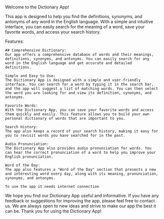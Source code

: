 Welcome to the Dictionary App!

This app is designed to help you find the definitions, synonyms, and antonyms of any word in the English language. With a simple and intuitive interface, you can easily search for the meaning of a word, save your favorite words, and access your search history.

Features:

    ## Comprehensive Dictionary:
    Our app offers a comprehensive database of words and their meanings, definitions, synonyms, and antonyms. You can easily search for any word in the English language and get accurate and detailed definitions.

    Simple and Easy to Use:
    The Dictionary App is designed with a simple and user-friendly interface. You can search for a word by typing it in the search bar, and the app will suggest a list of matching words. You can then select the word you are looking for and view its definition, synonyms, and antonyms.

    Favorite Words:
    With the Dictionary App, you can save your favorite words and access them quickly and easily. This feature allows you to build your own personal dictionary of words that are important to you.

    Search History:
    The app also keeps a record of your search history, making it easy for you to revisit words you have searched for in the past.

    Audio Pronunciation:
    The Dictionary App also provides audio pronunciation for words. You can hear the correct pronunciation of a word to help you improve your English pronunciation.

    Word of the Day:
    The app also features a "Word of the Day" section that presents a new and interesting word every day, along with its meaning, pronunciation, synonyms, and antonyms.

    To use the app it needs internet connection

We hope you find our Dictionary App useful and informative. If you have any feedback or suggestions for improving the app, please feel free to contact us. We are always open to new ideas and strive to make our app the best it can be. Thank you for using the Dictionary App!
